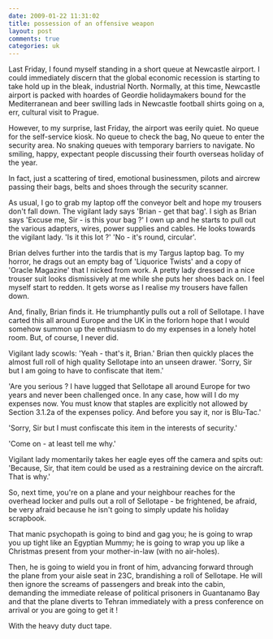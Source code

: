 ```yaml
---
date: 2009-01-22 11:31:02
title: possession of an offensive weapon
layout: post
comments: true
categories: uk
---
```

Last Friday, I found myself standing in a short queue at Newcastle
airport. I could immediately discern that the global economic recession
is starting to take hold up in the bleak, industrial North. Normally, at
this time, Newcastle airport is packed with hoardes of Geordie
holidaymakers bound for the Mediterranean and beer swilling lads in
Newcastle football shirts going on a, err, cultural visit to Prague.

However, to my surprise, last Friday, the airport was eerily quiet. No
queue for the self-service kiosk. No queue to check the bag, No queue to
enter the security area. No snaking queues with temporary barriers to
navigate. No smiling, happy, expectant people discussing their fourth
overseas holiday of the year.

In fact, just a scattering of tired, emotional businessmen, pilots and
aircrew passing their bags, belts and shoes through the security
scanner.

As usual, I go to grab my laptop off the conveyor belt and hope my
trousers don't fall down. The vigilant lady says 'Brian - get that bag'.
I sigh as Brian says 'Excuse me, Sir - is this your bag ?' I own up and
he starts to pull out the various adapters, wires, power supplies and
cables. He looks towards the vigilant lady. 'Is it this lot ?' 'No -
it's round, circular'.

Brian delves further into the tardis that is my Targus laptop bag. To my
horror, he drags out an empty bag of 'Liquorice Twists' and a copy of
'Oracle Magazine' that I nicked from work. A pretty lady dressed in a
nice trouser suit looks dismissively at me while she puts her shoes back
on. I feel myself start to redden. It gets worse as I realise my
trousers have fallen down.

And, finally, Brian finds it. He triumphantly pulls out a roll of
Sellotape. I have carted this all around Europe and the UK in the
forlorn hope that I would somehow summon up the enthusiasm to do my
expenses in a lonely hotel room. But, of course, I never did.

Vigilant lady scowls: 'Yeah - that's it, Brian.' Brian then quickly
places the almost full roll of high quality Sellotape into an unseen
drawer. 'Sorry, Sir but I am going to have to confiscate that item.'

'Are you serious ? I have lugged that Sellotape all around Europe for
two years and never been challenged once. In any case, how will I do my
expenses now. You must know that staples are explicitly not allowed by
Section 3.1.2a of the expenses policy. And before you say it, nor is
Blu-Tac.'

'Sorry, Sir but I must confiscate this item in the interests of
security.'

'Come on - at least tell me why.'

Vigilant lady momentarily takes her eagle eyes off the camera and spits
out: 'Because, Sir, that item could be used as a restraining device on
the aircraft. That is why.'

So, next time, you're on a plane and your neighbour reaches for the
overhead locker and pulls out a roll of Sellotape - be frightened, be
afraid, be very afraid because he isn't going to simply update his
holiday scrapbook.

That manic psychopath is going to bind and gag you; he is going to wrap
you up tight like an Egyptian Mummy; he is going to wrap you up like a
Christmas present from your mother-in-law (with no air-holes).

Then, he is going to wield you in front of him, advancing forward
through the plane from your aisle seat in 23C, brandishing a roll of
Sellotape. He will then ignore the screams of passengers and break into
the cabin, demanding the immediate release of political prisoners in
Guantanamo Bay and that the plane diverts to Tehran immediately with a
press conference on arrival or you are going to get it !

With the heavy duty duct tape.
